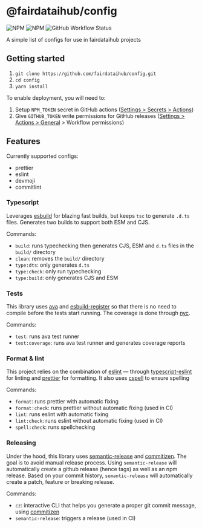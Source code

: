 # @fairdataihub/config

![NPM](https://img.shields.io/npm/l/@fairdataihub/config)
![NPM](https://img.shields.io/npm/v/@fairdataihub/config)
![GitHub Workflow Status](https://github.com/fairdataihub/config/actions/workflows/release.yml/badge.svg?branch=main)

A simple list of configs for use in fairdataihub projects

## Getting started

1. `git clone https://github.com/fairdataihub/config.git `
2. `cd config`
3. `yarn install`

To enable deployment, you will need to:

1. Setup `NPM_TOKEN` secret in GitHub actions ([Settings > Secrets > Actions](https://github.com/fairdataihub/config/settings/secrets/actions))
2. Give `GITHUB_TOKEN` write permissions for GitHub releases ([Settings > Actions > General](https://github.com/fairdataihub/config/settings/actions) > Workflow permissions)

## Features

Currently supported configs:

- prettier
- eslint
- devmoji
- commitlint

### Typescript

Leverages [esbuild](https://github.com/evanw/esbuild) for blazing fast builds, but keeps `tsc` to generate `.d.ts` files.
Generates two builds to support both ESM and CJS.

Commands:

- `build`: runs typechecking then generates CJS, ESM and `d.ts` files in the `build/` directory
- `clean`: removes the `build/` directory
- `type:dts`: only generates `d.ts`
- `type:check`: only run typechecking
- `type:build`: only generates CJS and ESM

### Tests

This library uses [ava](https://github.com/avajs/ava) and [esbuild-register](https://github.com/egoist/esbuild-register) so that there is no need to compile before the tests start running. The coverage is done through [nyc](https://github.com/istanbuljs/nyc).

Commands:

- `test`: runs ava test runner
- `test:coverage`: runs ava test runner and generates coverage reports

### Format & lint

This project relies on the combination of [eslint](https://github.com/eslint/eslint) — through [typescript-eslint](https://github.com/typescript-eslint/typescript-eslint) for linting and [prettier](https://github.com/prettier/prettier) for formatting.
It also uses [cspell](https://github.com/streetsidesoftware/cspell) to ensure spelling

Commands:

- `format`: runs prettier with automatic fixing
- `format:check`: runs prettier without automatic fixing (used in CI)
- `lint`: runs eslint with automatic fixing
- `lint:check`: runs eslint without automatic fixing (used in CI)
- `spell:check`: runs spellchecking

### Releasing

Under the hood, this library uses [semantic-release](https://github.com/semantic-release/semantic-release) and [commitizen](https://github.com/commitizen/cz-cli).
The goal is to avoid manual release process. Using `semantic-release` will automatically create a github release (hence tags) as well as an npm release.
Based on your commit history, `semantic-release` will automatically create a patch, feature or breaking release.

Commands:

- `cz`: interactive CLI that helps you generate a proper git commit message, using [commitizen](https://github.com/commitizen/cz-cli)
- `semantic-release`: triggers a release (used in CI)
